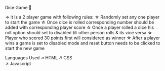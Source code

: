 Dice Game 🎲

=> It is a 2 player game with following rules:
☆ Randomly set any one player to start the game
☆ Once dice is rolled corresponding number should be added with corresponding player score
☆ Once a player rolled a dice his roll option should set to disabled till other person rolls & its vice versa
☆ Player who scored 30 points first will considered as winner
☆ After a player wins a game is set to disabled mode and reset button needs to be clicked to start the new game

Languages Used
↗ HTML
↗ CSS  
↗ Javascript
　

